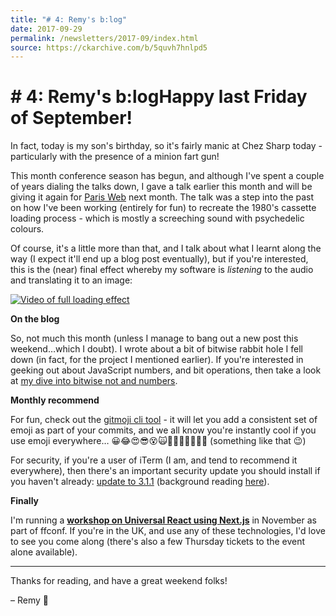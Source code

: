 ```yaml
---
title: "# 4: Remy's b:log"
date: 2017-09-29
permalink: /newsletters/2017-09/index.html
source: https://ckarchive.com/b/5quvh7hnlpd5
---
```


# # 4: Remy's b:logHappy last Friday of September!

In fact, today is my son's birthday, so it's fairly manic at Chez Sharp today - particularly with the presence of a minion fart gun!

This month conference season has begun, and although I've spent a couple of years dialing the talks down, I gave a talk earlier this month and will be giving it again for [Paris Web](https://www.paris-web.fr/2017/conferences/) next month. The talk was a step into the past on how I've been working (entirely for fun) to recreate the 1980's cassette loading process - which is mostly a screeching sound with psychedelic colours.

Of course, it's a little more than that, and I talk about what I learnt along the way (I expect it'll end up a blog post eventually), but if you're interested, this is the (near) final effect whereby my software is _listening_ to the audio and translating it to an image:

[![Video of full loading effect](https://convertkit.s3.amazonaws.com/assets/pictures/40116/797256/content_Screen_Shot_2017-09-29_at_16.30.28.png)](https://www.youtube.com/watch?v=KSKzHzWxAEA)  

**On the blog**

So, not much this month (unless I manage to bang out a new post this weekend…which I doubt). I wrote about a bit of bitwise rabbit hole I fell down (in fact, for the project I mentioned earlier). If you're interested in geeking out about JavaScript numbers, and bit operations, then take a look at [my dive into bitwise not and numbers](https://remysharp.com/2017/09/08/dive-into-bitwise-not-and-numbers)[](https://remysharp.com/2017/09/08/dive-into-bitwise-not-and-numbers).

  

**Monthly recommend**  

For fun, check out the [gitmoji cli tool](https://github.com/carloscuesta/gitmoji-cli) - it will let you add a consistent set of emoji as part of your commits, and we all know you're instantly cool if you use emoji everywhere… 😀😂😍😎😵🙀💂👋🐂🐌🍼⏰🤷 (something like that 😉)

For security, if you're a user of iTerm (I am, and tend to recommend it everywhere), then there's an important security update you should install if you haven't already: [update to 3.1.1](https://www.iterm2.com/news.html) (background reading [here](https://gitlab.com/gnachman/iterm2/wikis/dnslookupissue)).

  

**Finally**  

I'm running a [**workshop on Universal React using Next.js**](https://2017.ffconf.org/workshop-next) in November as part of ffconf. If you're in the UK, and use any of these technologies, I'd love to see you come along (there's also a few Thursday tickets to the event alone available).  

* * *

Thanks for reading, and have a great weekend folks!

– Remy 👋
